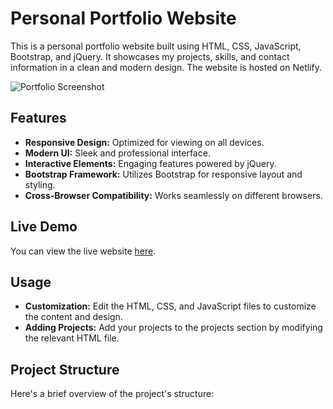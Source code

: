 # Personal Portfolio Website

This is a personal portfolio website built using HTML, CSS, JavaScript, Bootstrap, and jQuery. It showcases my projects, skills, and contact information in a clean and modern design. The website is hosted on Netlify.

![Portfolio Screenshot](https://github.com/RAJASEKAR-01/RAJASEKAR-PORTFOLIO/assets/154691906/a409538a-3b9a-4e63-acaf-2ca6667a5226)

## Features

- **Responsive Design:** Optimized for viewing on all devices.
- **Modern UI:** Sleek and professional interface.
- **Interactive Elements:** Engaging features powered by jQuery.
- **Bootstrap Framework:** Utilizes Bootstrap for responsive layout and styling.
- **Cross-Browser Compatibility:** Works seamlessly on different browsers.

## Live Demo

You can view the live website [here](https://rajasekar-m-portfolio.netlify.app/).

## Usage

- **Customization:** Edit the HTML, CSS, and JavaScript files to customize the content and design.
- **Adding Projects:** Add your projects to the projects section by modifying the relevant HTML file.

## Project Structure

Here's a brief overview of the project's structure:

